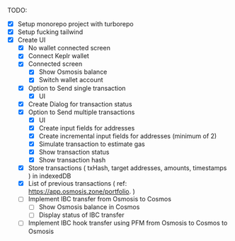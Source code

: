 TODO:

- [x] Setup monorepo project with turborepo
- [x] Setup fucking tailwind
- [x] Create UI
  - [x] No wallet connected screen
  - [x] Connect Keplr wallet
  - [x] Connected screen
    - [x] Show Osmosis balance
    - [x] Switch wallet account
  - [x] Option to Send single transaction
    - [x] UI
  - [x] Create Dialog for transaction status
  - [x] Option to Send multiple transactions
    - [x] UI
    - [x] Create input fields for addresses
    - [x] Create incremental input fields for addresses (minimum of 2)
    - [x] Simulate transaction to estimate gas
    - [x] Show transaction status
    - [x] Show transaction hash
  - [x] Store transactions ( txHash, target addresses, amounts, timestamps ) in indexedDB
  - [x] List of previous transactions ( ref: https://app.osmosis.zone/portfolio. )
  - [ ] Implement IBC transfer from Osmosis to Cosmos
    - [ ] Show Osmosis balance in Cosmos
    - [ ] Display status of IBC transfer
  - [ ] Implement IBC hook transfer using PFM from Osmosis to Cosmos to Osmosis
